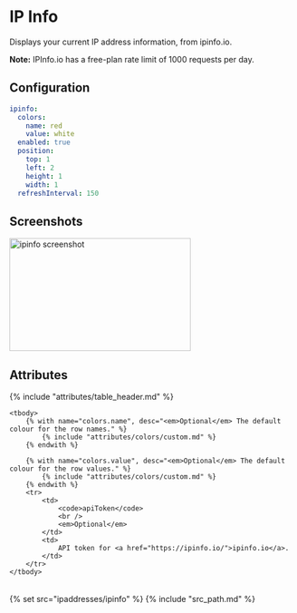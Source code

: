 # IP Info

Displays your current IP address information, from ipinfo.io.

**Note:** IPInfo.io has a free-plan rate limit of 1000 requests per day.

## Configuration

```yaml
ipinfo:
  colors:
    name: red
    value: white
  enabled: true
  position:
    top: 1
    left: 2
    height: 1
    width: 1
  refreshInterval: 150
```

## Screenshots

<img class="screenshot" src="/assets/modules/ipinfo.png" width="320" height="199" alt="ipinfo screenshot" />

## Attributes

<table>
    {% include "attributes/table_header.md" %}

    <tbody>
        {% with name="colors.name", desc="<em>Optional</em> The default colour for the row names." %}
            {% include "attributes/colors/custom.md" %}
        {% endwith %}

        {% with name="colors.value", desc="<em>Optional</em> The default colour for the row values." %}
            {% include "attributes/colors/custom.md" %}
        {% endwith %}
        <tr>
            <td>
                <code>apiToken</code>
                <br />
                <em>Optional</em>
            </td>
            <td>
                API token for <a href="https://ipinfo.io/">ipinfo.io</a>.
            </td>
        </tr>
    </tbody>
</table>

{% set src="ipaddresses/ipinfo" %}
{% include "src_path.md" %}
